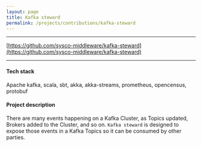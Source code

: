 ```yaml
---
layout: page
title: Kafka steward
permalink: /projects/contributions/kafka-steward
---
```


----
[https://github.com/sysco-middleware/kafka-steward](https://github.com/sysco-middleware/kafka-steward)  
 
****

#### Tech stack
Apache kafka, scala, sbt, akka, akka-streams, prometheus, opencensus, protobuf

#### Project description
There are many events happening on a Kafka Cluster, as Topics updated, Brokers added to the Cluster, and so on. 
`Kafka steward` is designed to expose those events in a Kafka Topics so it can be consumed by other parties.